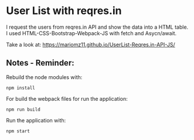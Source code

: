 # User List with reqres.in

I request the users from reqres.in API and show the data into a HTML table.
I used HTML-CSS-Bootstrap-Webpack-JS with fetch and Asycn/await.

Take a look at: 
https://mariomz11.github.io/UserList-Reqres.in-API-JS/


## Notes - Reminder:

Rebuild the node modules with:
```
npm install
```
For build the webpack files for run the application:
```
npm run build
```

Run the application with:
```
npm start
```
